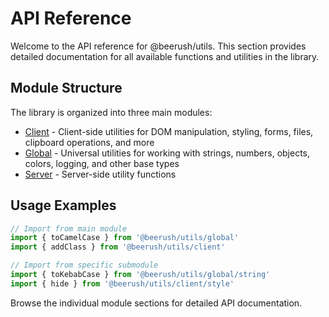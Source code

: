 # API Reference

Welcome to the API reference for @beerush/utils. This section provides detailed documentation for all available functions and utilities in the library.

## Module Structure

The library is organized into three main modules:

- [Client](/api/client/) - Client-side utilities for DOM manipulation, styling, forms, files, clipboard operations, and more
- [Global](/api/global/) - Universal utilities for working with strings, numbers, objects, colors, logging, and other base types
- [Server](/api/server/) - Server-side utility functions

## Usage Examples

```typescript
// Import from main module
import { toCamelCase } from '@beerush/utils/global'
import { addClass } from '@beerush/utils/client'

// Import from specific submodule
import { toKebabCase } from '@beerush/utils/global/string'
import { hide } from '@beerush/utils/client/style'
```

Browse the individual module sections for detailed API documentation.
